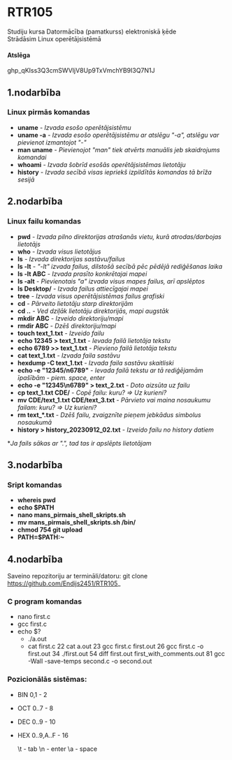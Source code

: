 # RTR105
Studiju kursa Datormācība (pamatkurss) elektroniskā ķēde  
Strādāsim Linux operētājsistēmā
  #### Atslēga   
  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  
  
  ## 1.nodarbība  
      
  ### Linux pirmās komandas

  - **uname** _- Izvada esošo operētājsistēmu_
  - **uname -a** _- Izvada esošo operētājsistēmu ar atslēgu "-a", atslēgu var pievienot izmantojot "-"_
  - **man uname** _- Pievienojot "man" tiek atvērts manuālis jeb skaidrojums komandai_
  - **whoami** _- Izvada šobrīd esošās operētājsistēmas lietotāju_
  - **history** _- Izvada secībā visas iepriekš izpildītās komandas tā brīža sesijā_

  ## 2.nodarbība   
      
  ### Linux failu komandas
  - **pwd** _- Izvada pilno direktorijas atrašanās vietu, kurā atrodas/darbojas lietotājs_
  - **who**  _- Izvada visus lietotājus_
  - **ls** _- Izvada direktorijas sastāvu/failus_
  - **ls -lt** _- "-lt" izvada failus, dilstošā secībā pēc pēdējā rediģēšanas laika_
  - **ls -lt ABC** _- Izvada prasīto konkrētajai mapei_
  - **ls -alt** _- Pievienotais "a" izvada visus mapes failus, arī apslēptos_
  - **ls Desktop/** _- Izvada failus attiecīgajai mapei_
  - **tree** _- Izvada visus operētājsistēmas failus grafiski_
  - **cd** _- Pārveito lietotāju starp direktorijām_
  - **cd ..** _- Ved dziļāk lietotāju direktorijās, mapi augstāk_
  - **mkdir ABC** _- Izveido direktoriju/mapi_
  - **rmdir ABC** _- Dzēš direktoriju/mapi_
  - **touch text_1.txt** _- Izveido failu_
  - **echo 12345 > text_1.txt** _- Ievada failā lietotāja tekstu_
  - **echo 6789 >> text_1.txt** _- Pievieno failā lietotāja tekstu_
  - **cat text_1.txt** _- Izvada faila sastāvu_
  - **hexdump -C text_1.txt** _- Izvada faila sastāvu skaitliski_
  - **echo -e "12345/n6789"** _- Ievada failā tekstu ar tā rediģējamām īpašībām - piem. space, enter_
  - **echo -e "12345\n6789" > text_2.txt** _- Doto aizsūta uz failu_
  - **cp text_1.txt CDE/**  _- Copē failu: kuru? => Uz kurieni?_
  - **mv CDE/text_1.txt CDE/text_3.txt** _- Pārvieto vai maina nosaukumu failam: kuru? => Uz kurieni?_
  - **rm text_*.txt** _- Dzēš failu, zvaigznīte pieņem jebkādus simbolus nosaukumā_
  - **history > history_20230912_02.txt** _- Izveido failu no history datiem_
    
  *_Ja fails sākas ar ".", tad tas ir apslēpts lietotājam_  
    
  ## 3.nodarbība  
  
  ### Sript komandas  
   - **whereis pwd**
   - **echo $PATH**
   - **nano mans_pirmais_shell_skripts.sh**
   - **mv mans_pirmais_shell_skripts.sh  /bin/**
   - **chmod 754 git upload**
   - **PATH=$PATH:~**
       
  ## 4.nodarbība 
    
   Saveino repozitoriju ar termināli/datoru: git clone https://github.com/Endijs2451/RTR105_
   
  ### C program komandas  
   -  nano first.c
   -  gcc first.c 
-  echo $?
   - ./a.out
   - cat first.c 
   22  cat a.out 
   23  gcc first.c first.out
   26  gcc first.c -o  first.out 
   34  ./first.out
   54  diff first.out first_with_comments.out 
   81  gcc -Wall -save-temps second.c -o second.out 

  ### Pozicionālās sistēmas:
- BIN 0,1 - 2
- OCT 0..7 - 8
- DEC 0..9 - 10
- HEX 0..9,A..F - 16



  \t - tab
  \n - enter
  \a - space
